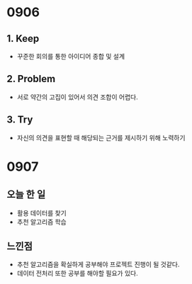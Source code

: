 # 0906

## 1. Keep
 - 꾸준한 회의를 통한 아이디어 종합 및 설계

## 2. Problem
 - 서로 약간의 고집이 있어서 의견 조합이 어렵다.

## 3. Try
 - 자신의 의견을 표현할 때 해당되는 근거를 제시하기 위해 노력하기


# 0907

## 오늘 한 일
 - 활용 데이터를 찾기
 - 추천 알고리즘 학습

## 느낀점
 - 추천 알고리즘을 확실하게 공부해야 프로젝트 진행이 될 것같다.
 - 데이터 전처리 또한 공부를 해야할 필요가 있다.
